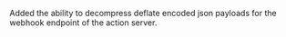 Added the ability to decompress deflate encoded
json payloads for the webhook endpoint of the 
action server.